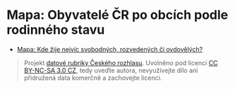 # Mapa: Obyvatelé ČR po obcích podle rodinného stavu 

* [Mapa: Kde žije nejvíc svobodných, rozvedených či ovdovělých?](http://www.rozhlas.cz/zpravy/data/_zprava/mapa-kde-zije-nejvic-svobodnych-rozvedenych-ci-ovdovelych--1454207)

> Projekt [datové rubriky Českého rozhlasu](http://www.rozhlas.cz/zpravy/data/). Uvolněno pod licencí [CC BY-NC-SA 3.0 CZ](http://creativecommons.org/licenses/by-nc-sa/3.0/cz/), tedy uveďte autora, nevyužívejte dílo ani přidružená data komerčně a zachovejte licenci.